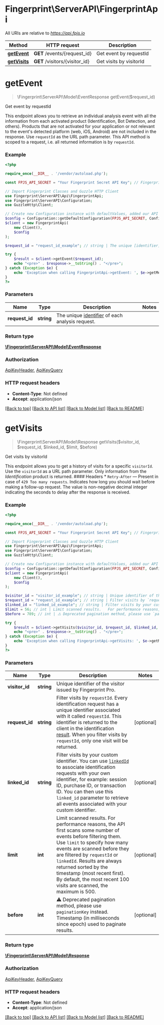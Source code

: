 # Fingerprint\ServerAPI\FingerprintApi

All URIs are relative to *https://api.fpjs.io*

Method | HTTP request | Description
------------- | ------------- | -------------
[**getEvent**](FingerprintApi.md#getEvent) | **GET** /events/{request_id} | Get event by requestId
[**getVisits**](FingerprintApi.md#getVisits) | **GET** /visitors/{visitor_id} | Get visits by visitorId

# **getEvent**
> \Fingerprint\ServerAPI\Model\EventResponse getEvent($request_id)

Get event by requestId

This endpoint allows you to retrieve an individual analysis event with all the information from each activated product (Identification, Bot Detection, and others). Products that are not activated for your application or not relevant to the event's detected platform (web, iOS, Android) are not included in the response.   Use `requestId` as the URL path parameter. This API method is scoped to a request, i.e. all returned information is by `requestId`.

### Example
```php
<?php

require_once(__DIR__ . '/vendor/autoload.php');

const FPJS_API_SECRET = "Your Fingerprint Secret API Key"; // Fingerprint Secret API Key

// Import Fingerprint Classes and Guzzle HTTP Client
use Fingerprint\ServerAPI\Api\FingerprintApi;
use Fingerprint\ServerAPI\Configuration;
use GuzzleHttp\Client;

// Create new Configuration instance with defaultValues, added our API Secret and our Region
$config = Configuration::getDefaultConfiguration(FPJS_API_SECRET, Configuration::REGION_EUROPE);
$client = new FingerprintApi(
    new Client(),
    $config
);

$request_id = "request_id_example"; // string | The unique [identifier](https://dev.fingerprint.com/docs/js-agent#requestid) of each analysis request.

try {
    $result = $client->getEvent($request_id);
    echo "<pre>" . $response->__toString() . "</pre>";
} catch (Exception $e) {
    echo 'Exception when calling FingerprintApi->getEvent: ', $e->getMessage(), PHP_EOL;
}
?>
```

### Parameters

Name | Type | Description  | Notes
------------- | ------------- | ------------- | -------------
 **request_id** | **string**| The unique [identifier](https://dev.fingerprint.com/docs/js-agent#requestid) of each analysis request. |

### Return type

[**\Fingerprint\ServerAPI\Model\EventResponse**](../Model/EventResponse.md)

### Authorization

[ApiKeyHeader](../../README.md#ApiKeyHeader), [ApiKeyQuery](../../README.md#ApiKeyQuery)

### HTTP request headers

- **Content-Type**: Not defined
- **Accept**: application/json

[[Back to top]](#) [[Back to API list]](../../README.md#documentation-for-api-endpoints) [[Back to Model list]](../../README.md#documentation-for-models) [[Back to README]](../../README.md)

# **getVisits**
> \Fingerprint\ServerAPI\Model\Response getVisits($visitor_id, $request_id, $linked_id, $limit, $before)

Get visits by visitorId

This endpoint allows you to get a history of visits for a specific `visitorId`. Use the `visitorId` as a URL path parameter. Only information from the _Identification_ product is returned.  #### Headers  * `Retry-After` — Present in case of `429 Too many requests`. Indicates how long you should wait before making a follow-up request. The value is non-negative decimal integer indicating the seconds to delay after the response is received.

### Example
```php
<?php

require_once(__DIR__ . '/vendor/autoload.php');

const FPJS_API_SECRET = "Your Fingerprint Secret API Key"; // Fingerprint Secret API Key

// Import Fingerprint Classes and Guzzle HTTP Client
use Fingerprint\ServerAPI\Api\FingerprintApi;
use Fingerprint\ServerAPI\Configuration;
use GuzzleHttp\Client;

// Create new Configuration instance with defaultValues, added our API Secret and our Region
$config = Configuration::getDefaultConfiguration(FPJS_API_SECRET, Configuration::REGION_EUROPE);
$client = new FingerprintApi(
    new Client(),
    $config
);

$visitor_id = "visitor_id_example"; // string | Unique identifier of the visitor issued by Fingerprint Pro.
$request_id = "request_id_example"; // string | Filter visits by `requestId`.   Every identification request has a unique identifier associated with it called `requestId`. This identifier is returned to the client in the identification [result](https://dev.fingerprint.com/docs/js-agent#requestid). When you filter visits by `requestId`, only one visit will be returned.
$linked_id = "linked_id_example"; // string | Filter visits by your custom identifier.   You can use [`linkedId`](https://dev.fingerprint.com/docs/js-agent#linkedid) to associate identification requests with your own identifier, for example: session ID, purchase ID, or transaction ID. You can then use this `linked_id` parameter to retrieve all events associated with your custom identifier.
$limit = 56; // int | Limit scanned results.   For performance reasons, the API first scans some number of events before filtering them. Use `limit` to specify how many events are scanned before they are filtered by `requestId` or `linkedId`. Results are always returned sorted by the timestamp (most recent first). By default, the most recent 100 visits are scanned, the maximum is 500.
$before = 789; // int | ⚠️ Deprecated pagination method, please use `paginationKey` instead. Timestamp (in milliseconds since epoch) used to paginate results.

try {
    $result = $client->getVisits($visitor_id, $request_id, $linked_id, $limit, $before);
    echo "<pre>" . $response->__toString() . "</pre>";
} catch (Exception $e) {
    echo 'Exception when calling FingerprintApi->getVisits: ', $e->getMessage(), PHP_EOL;
}
?>
```

### Parameters

Name | Type | Description  | Notes
------------- | ------------- | ------------- | -------------
 **visitor_id** | **string**| Unique identifier of the visitor issued by Fingerprint Pro. |
 **request_id** | **string**| Filter visits by `requestId`.   Every identification request has a unique identifier associated with it called `requestId`. This identifier is returned to the client in the identification [result](https://dev.fingerprint.com/docs/js-agent#requestid). When you filter visits by `requestId`, only one visit will be returned. | [optional]
 **linked_id** | **string**| Filter visits by your custom identifier.   You can use [`linkedId`](https://dev.fingerprint.com/docs/js-agent#linkedid) to associate identification requests with your own identifier, for example: session ID, purchase ID, or transaction ID. You can then use this `linked_id` parameter to retrieve all events associated with your custom identifier. | [optional]
 **limit** | **int**| Limit scanned results.   For performance reasons, the API first scans some number of events before filtering them. Use `limit` to specify how many events are scanned before they are filtered by `requestId` or `linkedId`. Results are always returned sorted by the timestamp (most recent first). By default, the most recent 100 visits are scanned, the maximum is 500. | [optional]
 **before** | **int**| ⚠️ Deprecated pagination method, please use `paginationKey` instead. Timestamp (in milliseconds since epoch) used to paginate results. | [optional]

### Return type

[**\Fingerprint\ServerAPI\Model\Response**](../Model/Response.md)

### Authorization

[ApiKeyHeader](../../README.md#ApiKeyHeader), [ApiKeyQuery](../../README.md#ApiKeyQuery)

### HTTP request headers

- **Content-Type**: Not defined
- **Accept**: application/json

[[Back to top]](#) [[Back to API list]](../../README.md#documentation-for-api-endpoints) [[Back to Model list]](../../README.md#documentation-for-models) [[Back to README]](../../README.md)

